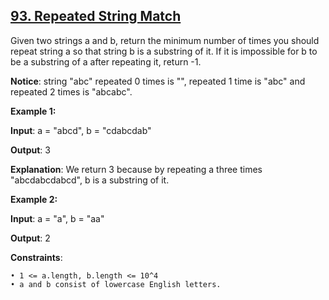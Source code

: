 <h2><a href="https://leetcode.com/problems/repeated-string-match/description/">93. Repeated String Match</a></h2>


Given two strings a and b, return the minimum number of times you should repeat string a so that string b is a substring of it. If it is impossible for b​​​​​​ to be a substring of a after repeating it, return -1.

**Notice**: string "abc" repeated 0 times is "", repeated 1 time is "abc" and repeated 2 times is "abcabc".


**Example 1:**

**Input**: a = "abcd", b = "cdabcdab"

**Output**: 3

**Explanation**: We return 3 because by repeating a three times "abcdabcdabcd", b is a substring of it.

**Example 2:**

**Input**: a = "a", b = "aa"

**Output**: 2


**Constraints**:

    • 1 <= a.length, b.length <= 10^4
    • a and b consist of lowercase English letters.